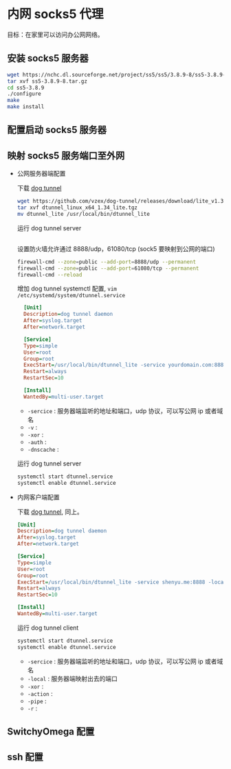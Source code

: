 # 内网 socks5 代理

目标：在家里可以访问办公网网络。

## 安装 socks5 服务器

```bash
wget https://nchc.dl.sourceforge.net/project/ss5/ss5/3.8.9-8/ss5-3.8.9-8.tar.gz
tar xvf ss5-3.8.9-8.tar.gz
cd ss5-3.8.9
./configure
make
make install
```

## 配置启动 socks5 服务器


## 映射 socks5 服务端口至外网

* 公网服务器端配置

  下载 [dog tunnel](https://github.com/vzex/dog-tunnel)

  ```bash
  wget https://github.com/vzex/dog-tunnel/releases/download/lite_v1.34/dtunnel_linux_x64_1.34_lite.tgz;
  tar xvf dtunnel_linux_x64_1.34_lite.tgz
  mv dtunnel_lite /usr/local/bin/dtunnel_lite
  ```
  运行 dog tunnel server

  ```bash
  ```

  设置防火墙允许通过 8888/udp，61080/tcp (sock5 要映射到公网的端口)

  ```bash
  firewall-cmd --zone=public --add-port=8888/udp --permanent
  firewall-cmd --zone=public --add-port=61080/tcp --permanent
  firewall-cmd --reload
  ```

  增加 dog tunnel systemctl 配置, `vim /etc/systemd/system/dtunnel.service`

  ```cfg
	[Unit]
	Description=dog tunnel daemon
	After=syslog.target
	After=network.target

	[Service]
	Type=simple
	User=root
	Group=root
	ExecStart=/usr/local/bin/dtunnel_lite -service yourdomain.com:8888 -v -xor 123456 -auth 123456 -dnscache 10
	Restart=always
	RestartSec=10

	[Install]
	WantedBy=multi-user.target
  ```

  * `-sercice` : 服务器端监听的地址和端口，udp 协议，可以写公网 ip 或者域名
  * `-v` :
  * `-xor` :
  * `-auth` :
  * `-dnscache` :

  运行 dog tunnel server

  ```bash
  systemctl start dtunnel.service
  systemctl enable dtunnel.service
  ```

* 内网客户端配置

  下载 [dog tunnel](https://github.com/vzex/dog-tunnel), 同上。

  ```cfg
  [Unit]
  Description=dog tunnel daemon
  After=syslog.target
  After=network.target

  [Service]
  Type=simple
  User=root
  Group=root
  ExecStart=/usr/local/bin/dtunnel_lite -service shenyu.me:8888 -local :3000 -v -xor 18921661936 -auth 18921661936 -action 0.0.0.0:443 -pipe 5 -r
  Restart=always
  RestartSec=10

  [Install]
  WantedBy=multi-user.target
  ```

  运行 dog tunnel client

  ```bash
  systemctl start dtunnel.service
  systemctl enable dtunnel.service
  ```

  * `-sercice` : 服务器端监听的地址和端口，udp 协议，可以写公网 ip 或者域名
  * `-local` : 服务器端映射出去的端口
  * `-xor` :
  * `-action` :
  * `-pipe` :
  * `-r` :

## SwitchyOmega 配置


## ssh 配置
